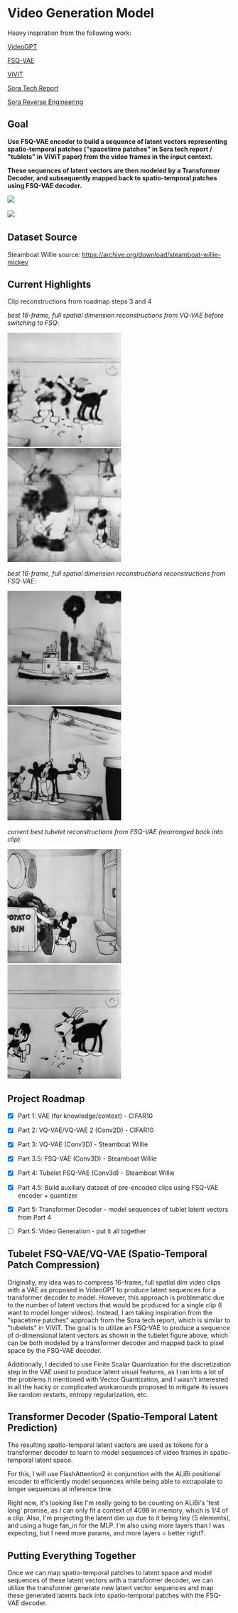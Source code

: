 # Video Generation Model
Heavy inspiration from the following work:

[VideoGPT](https://github.com/wilson1yan/VideoGPT)

[FSQ-VAE](https://arxiv.org/abs/2309.15505)

[ViViT](https://arxiv.org/pdf/2103.15691.pdf)

[Sora Tech Report](https://openai.com/research/video-generation-models-as-world-simulators)

[Sora Reverse Engineering](https://arxiv.org/abs/2402.17177)

## Goal

**Use FSQ-VAE encoder to build a sequence of latent vectors representing spatio-temporal patches
("spacetime patches" in Sora tech report / "tublets" in ViViT paper) from the video frames in the input context.**

**These sequences of latent vectors are then modeled by a Transformer Decoder, and subsequently mapped back
to spatio-temporal patches using FSQ-VAE decoder.**

![](https://images.openai.com/blob/1d2955dd-9d05-4f33-b346-be531d2a7737/figure-patches.png?trim=0,0,0,0&width=2600)

![](https://i.imgur.com/9G7QTfV.png)

## Dataset Source
Steamboat Willie source: https://archive.org/download/steamboat-willie-mickey

## Current Highlights
Clip reconstructions from roadmap steps 3 and 4

*best 16-frame, full spatial dimension reconstructions from VQ-VAE before switching to FSQ*:

![](assets/wooing-infatuation-93-1.gif)
![](assets/wooing-infatuation-93-2.gif)

*best 16-frame, full spatial dimension reconstructions reconstructions from FSQ-VAE*:

![](assets/super_snowball_23_1.gif)
![](assets/super_snowball_23_2.gif)

*current best tubelet reconstructions from FSQ-VAE (rearranged back into clip)*:

![](assets/pious_firefly_98_1.gif)
![](assets/pious_firefly_98_2.gif)


## Project Roadmap

- [X] Part 1: VAE (for knowledge/context) - CIFAR10

- [X] Part 2: VQ-VAE/VQ-VAE 2 (Conv2D) - CIFAR10

- [X] Part 3: VQ-VAE (Conv3D) - Steamboat Willie

- [X] Part 3.5: FSQ-VAE (Conv3D) - Steamboat Willie

- [X] Part 4: Tubelet FSQ-VAE (Conv3d) - Steamboat Willie

- [X] Part 4.5: Build auxiliary dataset of pre-encoded clips using FSQ-VAE encoder + quantizer

- [X] Part 5: Transformer Decoder - model sequences of tublet latent vectors from Part 4

- [ ] Part 5: Video Generation - put it all together

## Tubelet FSQ-VAE/VQ-VAE (Spatio-Temporal Patch Compression)
Originally, my idea was to compress 16-frame, full spatial dim video clips with a VAE as proposed in VideoGPT
to produce latent sequences for a transformer decoder to model. However, this approach is problematic due to the
number of latent vectors that would be produced for a single clip (I want to model longer videos). Instead, I am taking
inspiration from the "spacetime patches" approach from the Sora tech report, which is similar to "tubelets"
in ViViT. The goal is to utilize an FSQ-VAE to produce a sequence of d-dimensional latent vectors as shown in the
tubelet figure above, which can be both modeled by a transformer decoder and mapped back to pixel space by the FSQ-VAE decoder.

Additionally, I decided to use Finite Scalar Quantization for the discretization step in the VAE used to produce latent visual
features, as I ran into a lot of the problems it mentioned with Vector Quantization, and I wasn't interested in all the hacky
or complicated workarounds proposed to mitigate its issues like random restarts, entropy regularization, etc.

## Transformer Decoder (Spatio-Temporal Latent Prediction)
The resulting spatio-temporal latent vactors are used as tokens for a transformer decoder to learn to model sequences of
video frames in spatio-temporal latent space.

For this, I will use FlashAttention2 in conjunction with the ALiBi positional encoder to efficiently model sequences while
being able to extrapolate to longer sequences at inference time.

Right now, it's looking like I'm really going to be counting on ALiBi's 'test long' promise, as I can only fit a context of 4098 in memory, which is 1/4 of a clip. Also, I'm projecting the latent dim up due to it being tiny (5 elements), and using a huge fan_in for the MLP. I'm also using more layers than I was expecting, but I need more params, and more layers = better right?.

## Putting Everything Together
Once we can map spatio-temporal patches to latent space and model sequences of these latent vectors with a transformer
decoder, we can utilize the transformer generate new latent vector sequences and map these generated latents back into
spatio-temporal patches with the FSQ-VAE decoder.
